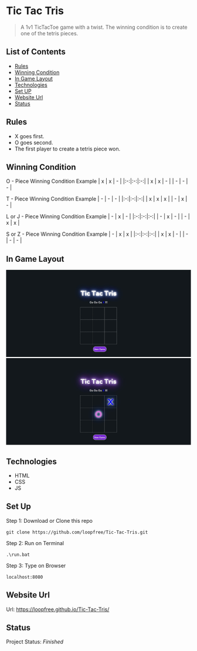 # Tic Tac Tris
> A 1v1 TicTacToe game with a twist. The winning condition is to create one of the tetris pieces.

## List of Contents
* [Rules](#rules)
* [Winning Condition](#winning-condition)
* [In Game Layout](#in-game-layout)
* [Technologies](#technologies)
* [Set UP](#set-up)
* [Website Url](#website-url)
* [Status](#status)


## Rules
* X goes first.
* O goes second.
* The first player to create a tetris piece won.

## Winning Condition
O - Piece Winning Condition Example
| x | x | - |
|:-:|:-:|:-:|
| x | x | - |
| - | - | - |

T - Piece Winning Condition Example
| - | - | - |
|:-:|:-:|:-:|
| x | x | x |
| - | x | - |

L or J - Piece Winning Condition Example
| - | x | - |
|:-:|:-:|:-:|
| - | x | - |
| - | x | x |

S or Z - Piece Winning Condition Example
| - | x | x |
|:-:|:-:|:-:|
| x | x | - |
| - | - | - |

## In Game Layout
![photo-one](./img/photo1.jpg)
![photo-two](./img/photo2.jpg)

## Technologies
* HTML
* CSS
* JS

## Set Up
Step 1: Download or Clone this repo

    git clone https://github.com/loopfree/Tic-Tac-Tris.git

Step 2: Run on Terminal

    .\run.bat
    
Step 3: Type on Browser

    localhost:8080

## Website Url
Url: https://loopfree.github.io/Tic-Tac-Tris/

## Status
Project Status: _Finished_
